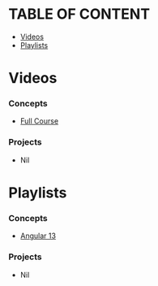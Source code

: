# TABLE OF CONTENT
- [Videos](#Videos)
- [Playlists](#Playlists)


# Videos
### Concepts
- [Full Course](https://youtu.be/CGLdH5ORX-Y)
### Projects
- Nil

# Playlists
### Concepts
- [Angular 13](https://youtube.com/playlist?list=PL1BztTYDF-QNrtkvjkT6Wjc8es7QB4Gty)
### Projects
- Nil
